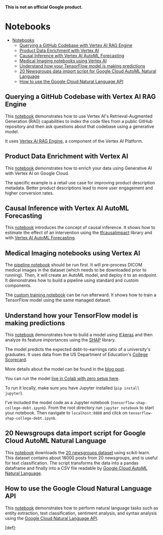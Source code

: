 **This is not an official Google product.**

# Notebooks

- [Notebooks](#notebooks)
  - [Querying a GitHub Codebase with Vertex AI RAG Engine](#querying-a-github-codebase-with-vertex-ai-rag-engine)
  - [Product Data Enrichment with Vertex AI](#product-data-enrichment-with-vertex-ai)
  - [Causal Inference with Vertex AI AutoML Forecasting](#causal-inference-with-vertex-ai-automl-forecasting)
  - [Medical Imaging notebooks using Vertex AI](#medical-imaging-notebooks-using-vertex-ai)
  - [Understand how your TensorFlow model is making predictions](#understand-how-your-tensorflow-model-is-making-predictions)
  - [20 Newsgroups data import script for Google Cloud AutoML Natural Language](#20-newsgroups-data-import-script-for-google-cloud-automl-natural-language)
  - [How to use the Google Cloud Natural Language API](#how-to-use-the-google-cloud-natural-language-api)

## Querying a GitHub Codebase with Vertex AI RAG Engine

This [notebook](rag_codebase.ipynb) demonstrates how to use Vertex AI's
Retrieval-Augmented Generation (RAG) capabilities to index the code files from a
public GitHub repository and then ask questions about that codebase using a generative model.

It uses [Vertex AI RAG Engine](https://cloud.google.com/vertex-ai/generative-ai/docs/rag-engine/rag-overview),
a component of the Vertex AI Platform.

## Product Data Enrichment with Vertex AI

This [notebook](Product_Data_Enrichment_with_Vertex_AI.ipynb) demonstrates how
to enrich your data using Generative AI with Vertex AI on Google Cloud.

The specific example is a retail use case for improving product description
metadata. Better product descriptions lead to more user engagement and higher
conversion rates.

## Causal Inference with Vertex AI AutoML Forecasting

This [notebook](causal_inference_with_vertex_ai_automl_forecasting.ipynb)
introduces the concept of causal inference. It shows how to estimate the effect
of an intervention using the
[tfcausalimpact](https://github.com/WillianFuks/tfcausalimpact) library and with
[Vertex AI AutoML
Forecasting](https://cloud.google.com/vertex-ai/docs/training/automl-console#forecasting).

## Medical Imaging notebooks using Vertex AI

The [pipeline notebook](medical_imaging_pipeline.ipynb) should be run first. It
will pre-process DICOM medical images in the dataset (which needs to be
downloaded prior to running). Then, it will create an AutoML model, and deploy
it to an endpoint. It demonstrates how to build a pipeline using standard and
custom components.

The [custom training notebook](medical_imaging_custom_training.ipynb) can be run
afterward. It shows how to train a TensorFlow model using the same managed
dataset.

## Understand how your TensorFlow model is making predictions

This [notebook](tensorflow-shap-college-debt.ipynb) demonstrates how to build a
model using  [tf.keras](https://www.tensorflow.org/api_docs/python/tf/keras) and
then analyze its feature importances using the
[SHAP](https://github.com/slundberg/shap) library.

The model predicts the expected debt-to-earnings ratio of a university's
graduates. It uses data from the US Department of Education's [College
Scorecard](https://collegescorecard.ed.gov/data/).

More details about the model can be found in the [blog
post](https://medium.com/@kweinmeister/understand-how-your-tensorflow-model-is-making-predictions-d0b3c7e88500).

You can run the model [live in Colab with zero setup
here](https://colab.research.google.com/github/kweinmeister/notebooks/blob/master/tensorflow-shap-college-debt.ipynb).

To run it locally, make sure you have Jupyter installed (`pip install jupyter`).

I've included the model code as a Jupyter notebook
(`tensorflow-shap-college-debt.ipynb`). From the root directory run `jupyter
notebook` to start your notebook. Then navigate to `localhost:8888` and click on
`tensorflow-shap-college-debt.ipynb`.

## 20 Newsgroups data import script for Google Cloud AutoML Natural Language

This [notebook](20_newsgroups_automl.ipynb) downloads the [20 newsgroups
dataset](https://scikit-learn.org/0.19/datasets/twenty_newsgroups.html) using
scikit-learn. This dataset contains about 18000 posts from 20 newsgroups, and is
useful for text classification. The script transforms the data into a pandas
dataframe and finally into a CSV file readable by [Google Cloud AutoML Natural
Language](https://cloud.google.com/natural-language/automl).

## How to use the Google Cloud Natural Language API

This [notebook](google_cloud_natural_language_api.ipynb) demonstrates how to
perform natural language tasks such as entity extraction, text classification,
sentiment analysis, and syntax analysis using the [Google Cloud Natural Language
API](https://cloud.google.com/natural-language/docs).


[def]:
